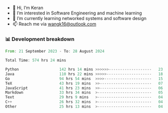 - 👋 Hi, I’m Keran
- 👀 I’m interested in Software Engineering and machine learning
- 🌱 I’m currently learning networked systems and software design
- 📫 Reach me via wangk16@outlook.com


###  📊 Development breakdown
<!--START_SECTION:waka-->

```rust
From: 21 September 2023 - To: 28 August 2024

Total Time: 574 hrs 24 mins

Python                  142 hrs 14 mins >>>>>>-------------------   23.72 %
Java                    110 hrs 22 mins >>>>>--------------------   18.41 %
Go                      94 hrs 54 mins  >>>>---------------------   15.83 %
TeX                     43 hrs 19 mins  >>-----------------------   07.23 %
JavaScript              41 hrs 23 mins  >>-----------------------   06.90 %
Markdown                33 hrs 34 mins  >------------------------   05.60 %
Text                    29 hrs 9 mins   >------------------------   04.86 %
C++                     26 hrs 32 mins  >------------------------   04.43 %
Other                   25 hrs 13 mins  >------------------------   04.21 %
```

<!--END_SECTION:waka-->

<!---
keran-w/keran-w is a ✨ special ✨ repository because its `README.md` (this file) appears on your GitHub profile.
You can click the Preview link to take a look at your changes.
--->
